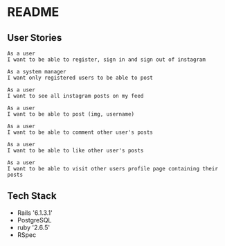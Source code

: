 # README

## User Stories
```
As a user
I want to be able to register, sign in and sign out of instagram

As a system manager
I want only registered users to be able to post

As a user
I want to see all instagram posts on my feed

As a user
I want to be able to post (img, username)

As a user 
I want to be able to comment other user's posts

As a user 
I want to be able to like other user's posts

As a user
I want to be able to visit other users profile page containing their posts
```

## Tech Stack

* Rails '6.1.3.1'
* PostgreSQL
* ruby '2.6.5'
* RSpec